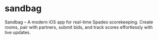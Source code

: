 # sandbag
Sandbag – A modern iOS app for real-time Spades scorekeeping. Create rooms, pair with partners, submit bids, and track scores effortlessly with live updates.
